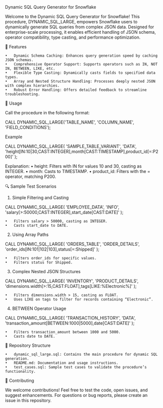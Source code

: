 Dynamic SQL Query Generator for Snowflake

Welcome to the Dynamic SQL Query Generator for Snowflake! This procedure, DYNAMIC_SQL_LARGE, empowers Snowflake users to dynamically generate SQL queries from complex JSON data. Designed for enterprise-scale processing, it enables efficient handling of JSON schema, operator compatibility, type casting, and performance optimization.

🚀 Features

	•	Dynamic Schema Caching: Enhances query generation speed by caching JSON schemas.
	•	Comprehensive Operator Support: Supports operators such as IN, NOT IN, BETWEEN, LIKE, etc.
	•	Flexible Type Casting: Dynamically casts fields to specified data types.
	•	Array and Nested Structure Handling: Processes deeply nested JSON with complex hierarchies.
	•	Robust Error Handling: Offers detailed feedback to streamline troubleshooting.

📘 Usage

Call the procedure in the following format:

CALL DYNAMIC_SQL_LARGE('TABLE_NAME', 'COLUMN_NAME', 'FIELD_CONDITIONS');

Example

CALL DYNAMIC_SQL_LARGE(
    'SAMPLE_TABLE_VARIANT',
    'DATA',
    'height[IN:10|30,CAST:INTEGER],month[CAST:TIMESTAMP],product_id[=:P200]'
);

Explanation:
	•	height: Filters with IN for values 10 and 30, casting as INTEGER.
	•	month: Casts to TIMESTAMP.
	•	product_id: Filters with the = operator, matching P200.

🔍 Sample Test Scenarios

1. Simple Filtering and Casting

CALL DYNAMIC_SQL_LARGE(
    'EMPLOYEE_DATA',
    'INFO',
    'salary[>:50000,CAST:INTEGER],start_date[CAST:DATE]'
);

	•	Filters salary > 50000, casting as INTEGER.
	•	Casts start_date to DATE.

2. Using Array Paths

CALL DYNAMIC_SQL_LARGE(
    'ORDERS_TABLE',
    'ORDER_DETAILS',
    'order_ids[IN:101|102|103],status[=:Shipped]'
);

	•	Filters order_ids for specific values.
	•	Filters status for Shipped.

3. Complex Nested JSON Structures

CALL DYNAMIC_SQL_LARGE(
    'INVENTORY',
    'PRODUCT_DETAILS',
    'dimensions.width[>:15,CAST:FLOAT],tags[LIKE:%Electronic%]'
);

	•	Filters dimensions.width > 15, casting as FLOAT.
	•	Uses LIKE on tags to filter for records containing “Electronic”.

4. BETWEEN Operator Usage

CALL DYNAMIC_SQL_LARGE(
    'TRANSACTION_HISTORY',
    'DATA',
    'transaction_amount[BETWEEN:1000|5000],date[CAST:DATE]'
);

	•	Filters transaction_amount between 1000 and 5000.
	•	Casts date to DATE.

📁 Repository Structure

	•	dynamic_sql_large.sql: Contains the main procedure for dynamic SQL generation.
	•	README.md: Documentation and usage instructions.
	•	test_cases.sql: Sample test cases to validate the procedure’s functionality.

🤝 Contributing

We welcome contributions! Feel free to test the code, open issues, and suggest enhancements. For questions or bug reports, please create an issue in this repository.
